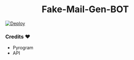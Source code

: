 <center><h1>Fake-Mail-Gen-BOT</h1></center>                                         



[![Deploy](https://www.herokucdn.com/deploy/button.svg)](https://heroku.com/deploy)
 
 
 ###  Credits ❤
 - Pyrogram
 - API

 

